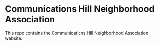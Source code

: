 Communications Hill Neighborhood Association
============================================

This repo contains the Communications Hill Neighborhood Association website.
